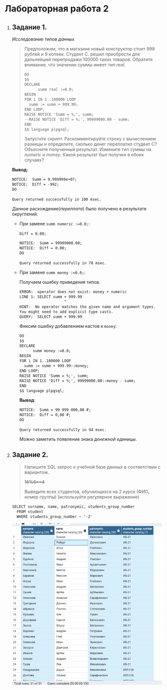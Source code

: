 # Лабораторная работа 2

1.  ## Задание 1.

    *Исследование типов данных*

    > Предположим, что в магазине новый конструктор стоит 999 рублей и 9 копеек.
    > Студент С. решил приобрести для дальнейшей перепродажи 100000 таких товаров.
    > Обратите внимание, что значение суммы имеет тип *real*.
    >
    > ```pgsql
    > DO
    > $$
    > DECLARE
    >       summ real :=0.0;	
    > BEGIN
    > FOR i IN 1..100000 LOOP
    >   summ := summ + 999.99;
    > END LOOP;
    > RAISE NOTICE 'Summ = %;', summ;
    > --RAISE NOTICE 'Diff = %;', 99999000.00 - summ;
    > END
    > $$ language plpgsql;
    > ```
    >
    > Запустите скрипт. Раскомментируйте строку с вычислением разницы и определите,
    > сколько денег переплатил студент С? Объясните полученный результат.
    > Измените тип суммы на *numeric* и *money*. Какой результат был получен в обоих случаях?

    **Вывод**:

    ```
    NOTICE:  Summ = 9.999999e+07;
    NOTICE:  Diff = -992;
    DO

    Query returned successfully in 100 msec.
    ```

    Данное расхождение(*переплата*) было получено в результате округлений.

    *   При замене `summ numeric :=0.0;`:

        `Diff = 0.00;`

        ```
        NOTICE:  Summ = 99999000.00;
        NOTICE:  Diff = 0.00;
        DO

        Query returned successfully in 78 msec.
        ```
    *   При замене `summ money :=0.0;`:

        Получаем ошибку приведения типов.

        ```
        ERROR:  operator does not exist: money + numeric
        LINE 1: SELECT summ + 999.99
                            ^
        HINT:  No operator matches the given name and argument types. You might need to add explicit type casts.
        QUERY:  SELECT summ + 999.99
        ```

        Фиксим ошибку добавлением кастов к `money`:

        ```pgsql
        DO
        $$
        DECLARE
              summ money :=0.0;	
        BEGIN
        FOR i IN 1..100000 LOOP
          summ := summ + 999.99::money;
        END LOOP;
        RAISE NOTICE 'Summ = %;', summ;
        RAISE NOTICE 'Diff = %;', 99999000.00::money - summ;
        END
        $$ language plpgsql;
        ```

        **Вывод**:
        ```
        NOTICE:  Summ = 99 999 000,00 ₽;
        NOTICE:  Diff = 0,00 ₽;
        DO

        Query returned successfully in 94 msec.
        ```

        Можно заметить появление знака *денежной единицы*.

2.  ## Задание 2.

    > Напишите SQL запрос к учебной базе данных в соответствии с вариантом.
    >
    > ~~16%6==4~~
    >
    > Выведите всех студентов, обучающихся на 2 курсе (ФИО, номер группы) 
    > (используйте регулярное выражение)

    ```pgsql
    SELECT surname, name, patronymic, students_group_number
      FROM student
      WHERE students_group_number ~ '-2'
    ```

    ![Alt text](image-4.png)
